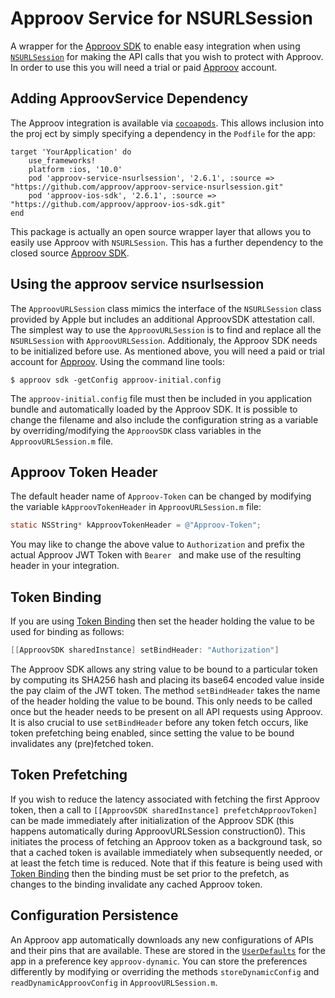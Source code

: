 # Approov Service for NSURLSession 

A wrapper for the [Approov SDK](https://github.com/approov/approov-ios-sdk) to enable easy integration when using [`NSURLSession`](https://developer.apple.com/documentation/foundation/nsurlsession) for making the API calls that you wish to protect with Approov. In order to use this you will need a trial or paid [Approov](https://www.approov.io) account.

## Adding ApproovService Dependency
The Approov integration is available via [`cocoapods`](https://cocoapods.org/). This allows inclusion into the proj ect by simply specifying a dependency in the `Podfile` for the app:

```
target 'YourApplication' do
    use_frameworks!
    platform :ios, '10.0'
    pod 'approov-service-nsurlsession', '2.6.1', :source => "https://github.com/approov/approov-service-nsurlsession.git"
    pod 'approov-ios-sdk', '2.6.1', :source => "https://github.com/approov/approov-ios-sdk.git"
end
```

This package is actually an open source wrapper layer that allows you to easily use Approov with `NSURLSession`. This has a further dependency to the closed source [Approov SDK](https://github.com/approov/approov-ios-sdk).

## Using the approov service nsurlsession
The `ApproovURLSession` class mimics the interface of the `NSURLSession` class provided by Apple but includes an additional ApproovSDK attestation call. The simplest way to use the `ApproovURLSession` is to find and replace all the `NSURLSession` with `ApproovURLSession`. Additionaly, the Approov SDK needs to be initialized before use. As mentioned above, you will need a paid or trial account for [Approov](https://www.approov.io). Using the command line tools:

```
$ approov sdk -getConfig approov-initial.config
```

The `approov-initial.config` file must then be included in you application bundle and automatically loaded by the Approov SDK. It is possible to change the filename and also include the configuration string as a variable by overriding/modifying the `ApproovSDK` class variables in the `ApproovURLSession.m` file.

## Approov Token Header
The default header name of `Approov-Token` can be changed by modifying the variable `kApproovTokenHeader` in `ApproovURLSession.m` file:

```ObjectiveC
static NSString* kApproovTokenHeader = @"Approov-Token";
```

You may like to change the above value to `Authorization` and prefix the actual Approov JWT Token with `Bearer ` and make use of the resulting header in your integration.
## Token Binding
If you are using [Token Binding](https://approov.io/docs/latest/approov-usage-documentation/#token-binding) then set the header holding the value to be used for binding as follows:

```ObjectiveC
[[ApproovSDK sharedInstance] setBindHeader: "Authorization"]
```

The Approov SDK allows any string value to be bound to a particular token by computing its SHA256 hash and placing its base64 encoded value inside the pay claim of the JWT token. The method `setBindHeader` takes the name of the header holding the value to be bound. This only needs to be called once but the header needs to be present on all API requests using Approov. It is also crucial to use `setBindHeader` before any token fetch occurs, like token prefetching being enabled, since setting the value to be bound invalidates any (pre)fetched token.

## Token Prefetching
If you wish to reduce the latency associated with fetching the first Approov token, then a call to `[[ApproovSDK sharedInstance] prefetchApproovToken]` can be made immediately after initialization of the Approov SDK (this happens automatically during ApproovURLSession construction0). This initiates the process of fetching an Approov token as a background task, so that a cached token is available immediately when subsequently needed, or at least the fetch time is reduced. Note that if this feature is being used with [Token Binding](https://approov.io/docs/latest/approov-usage-documentation/#token-binding) then the binding must be set prior to the prefetch, as changes to the binding invalidate any cached Approov token.

## Configuration Persistence
An Approov app automatically downloads any new configurations of APIs and their pins that are available. These are stored in the [`UserDefaults`](https://developer.apple.com/documentation/foundation/userdefaults) for the app in a preference key `approov-dynamic`. You can store the preferences differently by modifying or overriding the methods `storeDynamicConfig` and `readDynamicApproovConfig` in `ApproovURLSession.m`.